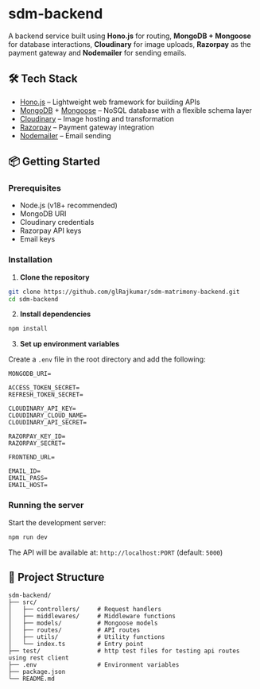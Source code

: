 # sdm-backend

A backend service built using **Hono.js** for routing, **MongoDB + Mongoose** for database interactions, **Cloudinary** for image uploads, **Razorpay** as the payment gateway and **Nodemailer** for sending emails.

## 🛠 Tech Stack

* [Hono.js](https://hono.dev/) – Lightweight web framework for building APIs
* [MongoDB](https://www.mongodb.com/) + [Mongoose](https://mongoosejs.com/) – NoSQL database with a flexible schema layer
* [Cloudinary](https://cloudinary.com/) – Image hosting and transformation
* [Razorpay](https://razorpay.com/) – Payment gateway integration
* [Nodemailer](https://nodemailer.com/) – Email sending

## 📦 Getting Started

### Prerequisites

* Node.js (v18+ recommended)
* MongoDB URI
* Cloudinary credentials
* Razorpay API keys
* Email keys

### Installation

1. **Clone the repository**

```bash
git clone https://github.com/glRajkumar/sdm-matrimony-backend.git
cd sdm-backend
```

2. **Install dependencies**

```bash
npm install
```

3. **Set up environment variables**

Create a `.env` file in the root directory and add the following:

```env
MONGODB_URI=

ACCESS_TOKEN_SECRET=
REFRESH_TOKEN_SECRET=

CLOUDINARY_API_KEY=
CLOUDINARY_CLOUD_NAME=
CLOUDINARY_API_SECRET=

RAZORPAY_KEY_ID=
RAZORPAY_SECRET=

FRONTEND_URL=

EMAIL_ID=
EMAIL_PASS=
EMAIL_HOST=
```

### Running the server

Start the development server:

```bash
npm run dev
```

The API will be available at: `http://localhost:PORT` (default: `5000`)

## 📁 Project Structure

```
sdm-backend/
├── src/
│   ├── controllers/     # Request handlers
│   ├── middlewares/     # Middleware functions
│   ├── models/          # Mongoose models
│   ├── routes/          # API routes
│   ├── utils/           # Utility functions
│   └── index.ts         # Entry point
├── test/                # http test files for testing api routes using rest client
├── .env                 # Environment variables
├── package.json
└── README.md
```

